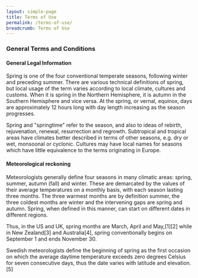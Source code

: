 ```yaml
---
layout: simple-page
title: Terms of Use
permalink: /terms-of-use/
breadcrumb: Terms of Use
---
```

### **General Terms and Conditions**

#### **General Legal Information**

Spring is one of the four conventional temperate seasons, following winter and preceding summer. There are various technical definitions of spring, but local usage of the term varies according to local climate, cultures and customs. When it is spring in the Northern Hemisphere, it is autumn in the Southern Hemisphere and vice versa. At the spring, or vernal, equinox, days are approximately 12 hours long with day length increasing as the season progresses.

Spring and "springtime" refer to the season, and also to ideas of rebirth, rejuvenation, renewal, resurrection and regrowth. Subtropical and tropical areas have climates better described in terms of other seasons, e.g. dry or wet, monsoonal or cyclonic. Cultures may have local names for seasons which have little equivalence to the terms originating in Europe.


#### **Meteorological reckoning**

Meteorologists generally define four seasons in many climatic areas: spring, summer, autumn (fall) and winter. These are demarcated by the values of their average temperatures on a monthly basis, with each season lasting three months. The three warmest months are by definition summer, the three coldest months are winter and the intervening gaps are spring and autumn. Spring, when defined in this manner, can start on different dates in different regions.

Thus, in the US and UK, spring months are March, April and May,[1][2] while in New Zealand[3] and Australia[4], spring conventionally begins on September 1 and ends November 30.

Swedish meteorologists define the beginning of spring as the first occasion on which the average daytime temperature exceeds zero degrees Celsius for seven consecutive days, thus the date varies with latitude and elevation.[5]

